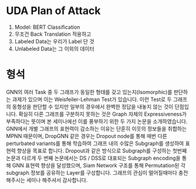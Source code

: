 # UDA Plan of Attack
1. Model: BERT Classification
2. 무조건 Back Translation 적용하고
3. Labeled Data는 우리가 Label 단 것
4. Unlabeled Data는 그 이외의 데이터


# 형석
GNN의 여러 Task 중 두 그래프가 동일한 형태를 갖고 있는지(Isomorphic)를 판단하는 과제가 있으며 이는 Weisfeiler-Lehman Test가 있습니다. 이런 Test로 두 그래프의 동형성을 판단할 수 있지만 일부의 경우에서 완벽한 정답을 내놓지 않는 것이 단점입니다. 확실히 다른 그래프를 구분하지 못하는 것은 Graph 자체의 Expressiveness가 부족하다는 뜻이며 본 세미나에선 이를 풍부하기 위한 두 가지 논문을 소개하였습니다. GNN에서 개별 그래프의 표현력이 감소하는 이유는 단훈히 이웃의 정보들을 취합하는 MPNN 때문이며, DropGNN 같은 경우는 Dropout node를 통해 매번 다른 perturbated variants를 통해 학습하여 그래프 내의 수많은 Subgraph를 생성하여 표현력 향상을 목표로 합니다. Dropout과 같은 방식으로 Subgraph를 구성하는 첫번째 논문과 다르게 두 번째 논문에서는 DS / DSS로 대표되는 Subgraph encoding을 통해 GNN 표현력 향상을 달성했으며, Siam Network 구조를 통해 Permutation된 각 subgraph 정보를 공유하는 Layer를 구성합니다. 그래프의 관심이 떨어질때마다 충전해주시는 세미나 해주셔서 감사합니다. 
